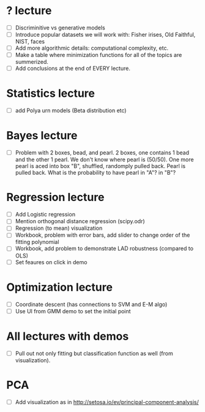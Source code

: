 # ? lecture
- [ ] Discriminitive vs generative models
- [ ] Introduce popular datasets we will work with: Fisher irises, Old Faithful, NIST, faces
- [ ] Add more algorithmic details: computational complexity, etc.
- [ ] Make a table where minimization functions for all of the topics are summerized.
- [ ] Add conclusions at the end of EVERY lecture.

# Statistics lecture
- [ ] add Polya  urn models (Beta distribution etc)

# Bayes lecture
- [ ] Problem with 2 boxes, bead, and pearl. 2 boxes, one contains 1 bead and the other 1 pearl. We don't know where pearl is (50/50). One more pearl is aced into box "B", shuffled, randomply pulled back. Pearl is pulled back. What is the probability to have pearl in "A"? in "B"?

# Regression lecture
- [ ] Add Logistic regression
- [ ] Mention orthogonal distance regression (scipy.odr)
- [ ] Regression (to mean) visualization
- [ ] Workbook, problem with error bars, add slider to change order of the fitting polynomial
- [ ] Workbook, add problem to demonstrate LAD robustness (compared to OLS)
- [ ] Set feaures on click in demo

# Optimization lecture
- [ ] Coordinate descent (has connections to SVM and E-M algo)
- [ ] Use UI from GMM demo to set the initial point

# All lectures with demos
- [ ] Pull out not only fitting but classification function as well (from visualization).

# PCA
- [ ] Add visualization as in http://setosa.io/ev/principal-component-analysis/

